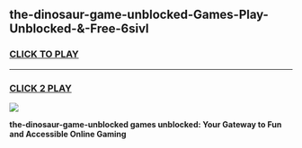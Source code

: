 
## the-dinosaur-game-unblocked-Games-Play-Unblocked-&-Free-6sivl
<h3>
<a href="https://premium76.site?title=the-dinosaur-game-unblocked&ref=24A">CLICK TO PLAY</a></h3>
<hr>

<h3>
<a href="https://premium76.site?title=the-dinosaur-game-unblocked&ref=24A">CLICK 2 PLAY</a>
  
</h3>

<a href="https://premium76.site?title=the-dinosaur-game-unblocked&ref=24A"><img src="https://clearcache.store/games.png"></a>


**the-dinosaur-game-unblocked games unblocked: Your Gateway to Fun and Accessible Online Gaming**
